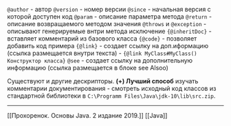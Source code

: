 ```@author``` - автор
```@version``` - номер версии
```@since``` - начальная версия с которой доступен код
```@param``` - описание параметра метода
```@return``` - описание возвращаемого методом значения
```@throws``` и ```@exception``` - описывают  генерируемые внтри метода исключение
```{@inheritDoc}``` - вставляет комментарий из базового класса
```{@code}``` - позволяет добавить код примера
```{@link}``` - создает ссылку на доп.иформацию (ссылка размещается внутри текста)
	- ```{@link MyClass#MyClass() Конструктор класса}```
```@see``` - создает ссылку на дополнительную информацию (ссылка размещается в блоке see Alsoo)

Существуют и другие дескрипторы. 
**(+) Лучший способ** изучать  комментарии документирования - смотреть исходный код классов из стандартной библиотеки в ```C:\Programm Files\Java\jdk-10\lib\src.zip```.

---
[[Прохоренок. Основы Java. 2 издание 2019.]]
[[Java]]